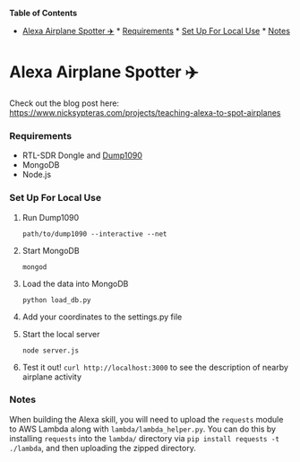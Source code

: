 **Table of Contents**

* [Alexa Airplane Spotter ✈️](#alexa-airplane-spotter-)
		* [Requirements](#requirements)
		* [Set Up For Local Use](#set-up-for-local-use)
		* [Notes](#notes)



# Alexa Airplane Spotter ✈️
Check out the blog post here: https://www.nicksypteras.com/projects/teaching-alexa-to-spot-airplanes

### Requirements
- RTL-SDR Dongle and [Dump1090](https://github.com/mutability/dump1090)
- MongoDB
- Node.js


### Set Up For Local Use
1. Run Dump1090

   `path/to/dump1090 --interactive --net`

2. Start MongoDB

   `mongod`

3. Load the data into MongoDB

   `python load_db.py`

4. Add your coordinates to the settings.py file

5. Start the local server

   `node server.js`

6. Test it out! `curl http://localhost:3000` to see the description of nearby airplane activity

### Notes
When building the Alexa skill, you will need to upload the `requests` module to AWS Lambda along with `lambda/lambda_helper.py`. You can do this by installing `requests` into the `lambda/` directory via `pip install requests -t ./lambda`, and then uploading the zipped directory.
